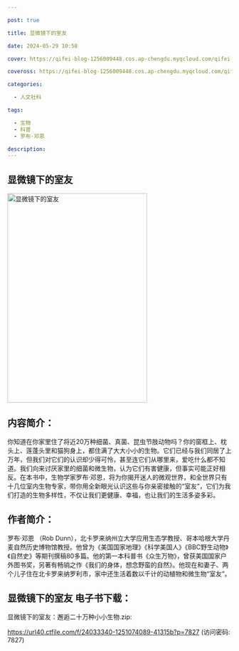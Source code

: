 ```yaml
---

post: true

title: 显微镜下的室友

date: 2024-05-29 10:50

cover: https://qifei-blog-1256009448.cos.ap-chengdu.myqcloud.com/qifei-blog/65b1b492871b83018adc6ee7.jpg

coveross: https://qifei-blog-1256009448.cos.ap-chengdu.myqcloud.com/qifei-blog/65b1b492871b83018adc6ee7.jpg

categories:

  - 人文社科

tags:

  - 生物
  - 科普
  - 罗布·邓恩

description:
---
```




## 显微镜下的室友
<img alt="显微镜下的室友 " class="aligncenter loading" data-was-processed="true" decoding="async" fetchpriority="high" height="471" src="https://qifei-blog-1256009448.cos.ap-chengdu.myqcloud.com/qifei-blog/65b1b492871b83018adc6ee7.jpg " style="cursor: zoom-in;" width="314"/>

## 内容简介：

你知道在你家里住了将近20万种细菌、真菌、昆虫节肢动物吗？你的窗框上、枕头上、莲蓬头里和猫狗身上，都住满了大大小小的生物。它们已经与我们同居了上万年，但我们对它们的认识却少得可怜，甚至连它们从哪里来，爱吃什么都不知道。我们向来讨厌家里的细菌和微生物，认为它们有害健康，但事实可能正好相反。在本书中，生物学家罗布·邓恩，将为你揭开迷人的微观世界，和全世界只有十几位室内生物专家，带你用全新眼光认识这些与你亲密接触的“室友”，它们为我们打造的生物多样性，不仅让我们更健康、幸福，也让我们的生活多姿多彩。

## 作者简介：

罗布·邓恩 （Rob Dunn），北卡罗来纳州立大学应用生态学教授、哥本哈根大学丹麦自然历史博物馆教授。他曾为《美国国家地理》《科学美国人》《BBC野生动物》《自然史》等期刊撰稿80多篇。他的第一本科普书《众生万物》，曾获美国国家户外图书奖，另著有畅销之作《我们的身体，想念野蛮的自然》。他现在和妻子、两个儿子住在北卡罗来纳罗利市，家中还生活着数以千计的动植物和微生物“室友”。

## 显微镜下的室友 电子书下载：


显微镜下的室友：邂逅二十万种小小生物.zip: 

https://url40.ctfile.com/f/24033340-1251074089-41315b?p=7827 (访问密码: 7827)